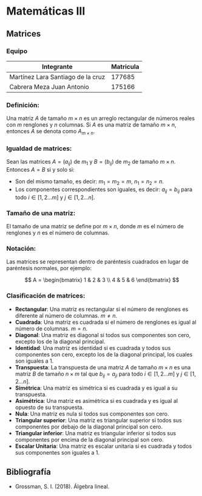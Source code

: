 # Matemáticas III
## Matrices
### Equipo

| Integrante | Matricula |
| ---------- | --------- |
| Martínez Lara Santiago de la cruz | 177685 |
| Cabrera Meza Juan Antonio | 175166 |

### Definición: 
Una matriz $A$ de tamaño $m \times n$ es un arreglo rectangular de números reales con $m$ renglones y $n$ columnas. Si $A$ es una matriz de tamaño $m \times n$, entonces $A$ se denota como $A_{m \times n}$.

### Igualdad de matrices:
Sean las matrices $A = (a_{ij})$ de $m_1$ y $B = (b_{ij})$ de $m_2$ de tamaño $m \times n$. Entonces $A = B$ si y solo si:
- Son del mismo tamaño, es decir: $m_1 = m_2 = m$, $n_1 = n_2 = n$.
- Los componentes correspondientes son iguales, es decir: $a_{ij} = b_{ij}$ para todo $i \in[1,2 \dots m]$ y $j \in[1,2 \dots n]$.

### Tamaño de una matriz:
El tamaño de una matriz se define por $m \times n$, donde $m$ es el número de renglones y $n$ es el número de columnas.

### Notación:
Las matrices se representan dentro de paréntesis cuadrados en lugar de paréntesis normales, por ejemplo:

$$
A = \begin{bmatrix}
    1 & 2 & 3 \\
    4 & 5 & 6
\end{bmatrix}
$$

### Clasificación de matrices:

- **Rectangular**: Una matriz es rectangular si el número de renglones es diferente al número de columnas. $m \neq n$.
- **Cuadrada**: Una matriz es cuadrada si el número de renglones es igual al número de columnas. $m = n$.
- **Diagonal**: Una matriz es diagonal si todos sus componentes son cero, excepto los de la diagonal principal.
- **Identidad**: Una matriz es identidad si es cuadrada y todos sus componentes son cero, excepto los de la diagonal principal, los cuales son iguales a 1.
- **Transpuesta**: La transpuesta de una matriz $A$ de tamaño $m \times n$ es una matriz $B$ de tamaño $n \times m$ tal que $b_{ij} = a_{ji}$ para todo $i \in[1,2 \dots m]$ y $j \in[1,2 \dots n]$.
- **Simétrica**: Una matriz es simétrica si es cuadrada y es igual a su transpuesta.
- **Asimétrica**: Una matriz es asimétrica si es cuadrada y es igual al opuesto de su transpuesta.
- **Nula**: Una matriz es nula si todos sus componentes son cero.
- **Triangular superior**: Una matriz es triangular superior si todos sus componentes por debajo de la diagonal principal son cero.
- **Triangular inferior**: Una matriz es triangular inferior si todos sus componentes por encima de la diagonal principal son cero.
- **Escalar Unitaria**: Una matriz es escalar unitaria si es cuadrada y todos sus componentes son iguales a 1.

## Bibliografía
- Grossman, S. I. (2018). Álgebra lineal.